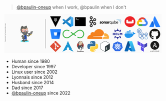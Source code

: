 > [@bpaulin-oneup](https://www.github.com/bpaulin-oneup) when I work, @bpaulin when I don't

![Skills banner](skills-banner.png)

 * Human since 1980
 * Developer since 1997
 * Linux user since 2002
 * Lyonnais since 2012
 * Husband since 2014
 * Dad since 2017
 * [@bpaulin-oneup](https://www.github.com/bpaulin-oneup) since 2022

